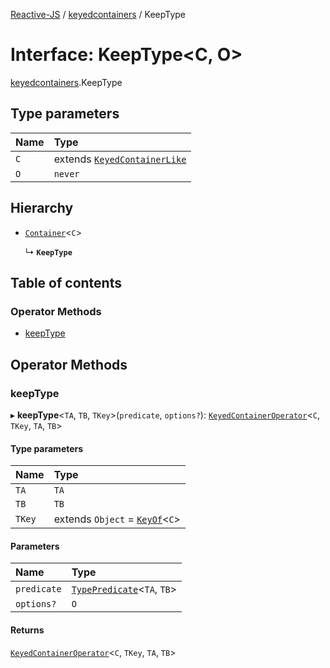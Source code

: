 [Reactive-JS](../README.md) / [keyedcontainers](../modules/keyedcontainers.md) / KeepType

# Interface: KeepType<C, O\>

[keyedcontainers](../modules/keyedcontainers.md).KeepType

## Type parameters

| Name | Type |
| :------ | :------ |
| `C` | extends [`KeyedContainerLike`](keyedcontainers.KeyedContainerLike.md) |
| `O` | `never` |

## Hierarchy

- [`Container`](containers.Container.md)<`C`\>

  ↳ **`KeepType`**

## Table of contents

### Operator Methods

- [keepType](keyedcontainers.KeepType.md#keeptype)

## Operator Methods

### keepType

▸ **keepType**<`TA`, `TB`, `TKey`\>(`predicate`, `options?`): [`KeyedContainerOperator`](../modules/keyedcontainers.md#keyedcontaineroperator)<`C`, `TKey`, `TA`, `TB`\>

#### Type parameters

| Name | Type |
| :------ | :------ |
| `TA` | `TA` |
| `TB` | `TB` |
| `TKey` | extends `Object` = [`KeyOf`](../modules/keyedcontainers.md#keyof)<`C`\> |

#### Parameters

| Name | Type |
| :------ | :------ |
| `predicate` | [`TypePredicate`](../modules/functions.md#typepredicate)<`TA`, `TB`\> |
| `options?` | `O` |

#### Returns

[`KeyedContainerOperator`](../modules/keyedcontainers.md#keyedcontaineroperator)<`C`, `TKey`, `TA`, `TB`\>
